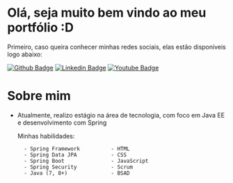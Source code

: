 # Olá, seja muito bem vindo ao meu portfólio :D

Primeiro, caso queira conhecer minhas redes sociais, elas estão disponíveis logo abaixo:

[![Github Badge](https://img.shields.io/badge/-Github-000?style=flat-square&logo=Github&logoColor=white&link=https://github.com/gustavosrosa)](https://github.com/gustavosrosa)
[![Linkedin Badge](https://img.shields.io/badge/-LinkedIn-blue?style=flat-square&logo=Linkedin&logoColor=white&link=https://www.linkedin.com/in/gustavodsrosa/)](https://www.linkedin.com/in/gustavodsrosa/)
[![Youtube Badge](https://img.shields.io/badge/-YouTube-ff0000?style=flat-square&labelColor=ff0000&logo=youtube&logoColor=white&link=https://www.youtube.com/channel/UCpj28Uck_Wr6b3ePs8tjnCg)](https://www.youtube.com/channel/UCpj28Uck_Wr6b3ePs8tjnCg)

# Sobre mim

- Atualmente, realizo estágio na área de tecnologia, com foco em Java EE e desenvolvimento com Spring

  Minhas habilidades:
  
  		- Spring Framework  		- HTML
  		- Spring Data JPA			- CSS
  		- Spring Boot				- JavaScript
  		- Spring Security			- Scrum
  		- Java (7, 8+)				- BSAD
